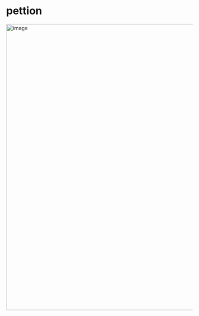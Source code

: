 # pettion

<img width="775" alt="image" src="https://user-images.githubusercontent.com/55674648/207081348-42c28e4c-8c63-439b-a737-5fa0e0c489fd.png">
